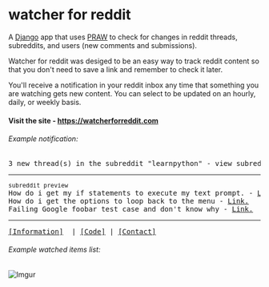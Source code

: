 # watcher for reddit
A [Django](https://www.djangoproject.com/) app that uses [PRAW](https://praw.readthedocs.io/en/latest/) to check for changes in reddit threads, subreddits, and users (new comments and submissions).

Watcher for reddit was desiged to be an easy way to track reddit content so that you don't need to save a link and remember to check it later.

You'll receive a notification in your reddit inbox any time that something you are watching gets new content.  You can select to be updated on an hourly, daily, or weekly basis.



#### Visit the site  - https://watcherforreddit.com

###### Example notification:

<pre>
3 new thread(s) in the subreddit "learnpython" - view subreddit  <a href="https://www.reddit.com/r/learnpython/">Here.</a>
<hr><sup>subreddit preview</sup>
How do i get my if statements to execute my text prompt. - <a href=#>Link.</a>
How do i get the options to loop back to the menu - <a href=#>Link.</a>
Failing Google foobar test case and don't know why - <a href=#>Link.</a>
<hr><a href=#>[Information]</a>  | <a href=#>[Code]</a> | <a href=#>[Contact]</a>
</pre>




###### Example watched items list:
![Imgur](http://i.imgur.com/xsLbT8j.png?1)

